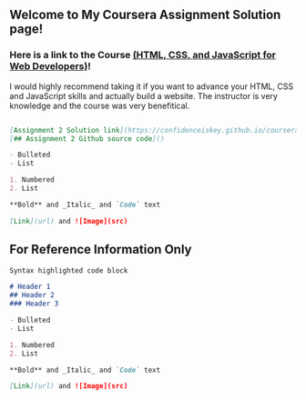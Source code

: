 ## Welcome to My Coursera Assignment Solution page!


### Here is a link to the Course [(HTML, CSS, and JavaScript for Web Developers)](https://www.coursera.org/learn/html-css-javascript-for-web-developers/home/welcome)!

I would highly recommend taking it if you want to advance your HTML, CSS and JavaScript skills and actually build a website. The instructor is very knowledge and the course was very benefitical.

```markdown

[Assignment 2 Solution link](https://confidenceiskey.github.io/coursera-test/module2-solution/)
[## Assignment 2 Github source code]()

- Bulleted
- List

1. Numbered
2. List

**Bold** and _Italic_ and `Code` text

[Link](url) and ![Image](src)
```

## For Reference Information Only

```markdown
Syntax highlighted code block

# Header 1
## Header 2
### Header 3

- Bulleted
- List

1. Numbered
2. List

**Bold** and _Italic_ and `Code` text

[Link](url) and ![Image](src)
```
